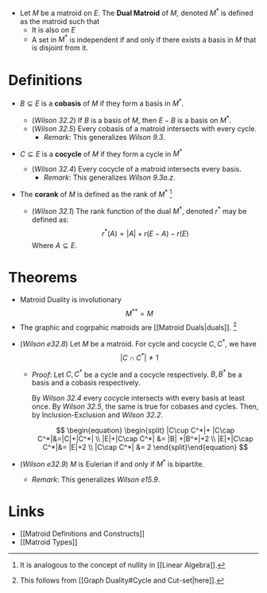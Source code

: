 * Let $M$ be a matroid on $E$.  The **Dual Matroid** of $M$, denoted $M^\ast$ is defined as the matroid such that 
	* It is also on $E$ 
	* A set in $M^*$ is independent if and only if there exists a basis in $M$ that is disjoint from it.

# Definitions
* $B\subseteq E$ is a **cobasis** of $M$ if they form a basis in $M^\ast$. 
	* (*Wilson 32.2*) If $B$ is a basis of $M$, then $E-B$ is a basis on $M^\ast$. 
	* (*Wilson 32.5*) Every cobasis of a matroid intersects with every cycle. 
		* *Remark*:  This generalizes *Wilson 9.3*.
* $C\subseteq E$ is a **cocycle** of $M$ if they form a cycle in $M^\ast$ 
	* (*Wilson 32.4*) Every cocycle of a matroid intersects every basis. 
		* *Remark*: This generalizes *Wilson 9.3a.z*. 

* The **corank** of $M$ is defined as the rank of $M^\ast$ [^1] 
	* (*Wilson 32.1*) The rank function of the dual $M^*$, denoted $r^*$ may be defined as: 
	  $$
	  r^*(A)=|A|+r(E-A)-r(E)
	  $$
	  Where $A\subseteq E$.


[^1]: It is analogous to the concept of nullity in [[Linear Algebra]].

# Theorems 
* Matroid Duality is involutionary 
  $$
  M^{\ast\ast} = M
  $$
* The graphic and cogrpahic matroids are [[Matroid Duals|duals]].  [^2]


[^2]: This follows from [[Graph Duality#Cycle and Cut-set|here]]. 

* (*Wilson e32.8*) Let $M$ be a matroid. For cycle and cocycle $C,C^*$, we have $$|C\cap C^*|\ne1$$
	* *Proof*: 
	  Let $C,C^*$ be a cycle and a cocycle respectively. 
	  $B,B^*$ be a basis and a cobasis respectively.
	  
	  By *Wilson 32.4* every cocycle intersects with every basis at least once. By *Wilson 32.5*, the same is true for cobases and cycles. Then, by Inclusion-Exclusion and *Wilson 32.2*. 
	  
	  $$
	  \begin{equation} \begin{split}
	  |C\cup C^*|+ |C\cap C^*|&=|C|+|C^*| \\
	  |E|+|C\cap C^*| &= |B| +|B^*|+2 \\
	  |E|+|C\cap C^*|&= |E|+2 \\ 
	  |C\cap C^*| &= 2
	  \end{split}\end{equation}
	  $$

* (*Wilson e32.9*) $M$ is Eulerian if and only if $M^\ast$ is bipartite. 
	* *Remark*:  This generalizes *Wilson e15.9*.
# Links 
* [[Matroid Definitions and Constructs]]
* [[Matroid Types]]